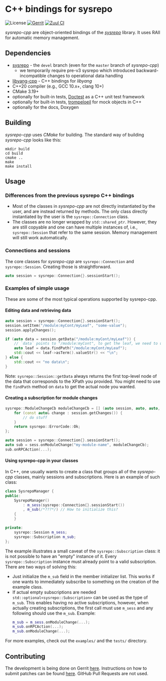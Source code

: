 # C++ bindings for sysrepo

![License](https://img.shields.io/github/license/sysrepo/sysrepo-cpp)
[![Gerrit](https://img.shields.io/badge/patches-via%20Gerrit-blue)](https://gerrit.cesnet.cz/q/project:CzechLight/sysrepo-cpp)
[![Zuul CI](https://img.shields.io/badge/zuul-checked-blue)](https://zuul.gerrit.cesnet.cz/t/public/buildsets?project=CzechLight/sysrepo-cpp)

*sysrepo-cpp* are object-oriented bindings of the [*sysrepo*](https://github.com/sysrepo/sysrepo) library.
It uses RAII for automatic memory management.

## Dependencies
- [sysrepo](https://github.com/sysrepo/sysrepo) - the `devel` branch (even for the `master` branch of *sysrepo-cpp*)
  - we temporarily require pre-v3 sysrepo which introduced backward-incompatible changes to operational data handling
- [libyang-cpp](https://github.com/CESNET/libyang-cpp) - C++ bindings for *libyang*
- C++20 compiler (e.g., GCC 10.x+, clang 10+)
- CMake 3.19+
- optionally for built-in tests, [Doctest](https://github.com/onqtam/doctest/) as a C++ unit test framework
- optionally for built-in tests, [trompeloeil](https://github.com/rollbear/trompeloeil) for mock objects in C++
- optionally for the docs, Doxygen

## Building
*sysrepo-cpp* uses *CMake* for building. The standard way of building *sysrepo-cpp* looks like this:
```
mkdir build
cd build
cmake ..
make
make install
```
## Usage
### Differences from the previous sysrepo C++ bindings
- Most of the classes in *sysrepo-cpp* are not directly instantiated by the user, and are instead returned by methods.
  The only class directly instantiated by the user is the `sysrepo::Connection` class.
- The classes are no longer wrapped by `std::shared_ptr`. However, they are still copyable and one can have multiple
  instances of, i.e., `sysrepo::Session` that refer to the same session. Memory management will still work
  automatically.

### Connections and sessions
The core classes for *sysrepo-cpp* are `sysrepo::Connection` and `sysrepo::Session`. Creating those is straightforward.
```cpp
auto session = sysrepo::Connection{}.sessionStart();
```
### Examples of simple usage
These are some of the most typical operations supported by sysrepo-cpp.

#### Editing data and retrieving data
```cpp
auto session = sysrepo::Connection{}.sessionStart();
session.setItem("/module:myCont/myLeaf", "some-value");
session.applyChanges();

if (auto data = session.getData("/module:myCont/myLeaf")) {
    // `data` points to "/module:myCont", to get the leaf, we need to use findPath
    auto leaf = data.findPath("/module:myCont/myLeaf");
    std::cout << leaf->asTerm().valueStr() << "\n";
} else {
    std::cout << "no data\n";
}
```
Note: `sysrepo::Session::getData` always returns the first top-level node of the data that corresponds to the XPath you
provided. You might need to use the `findPath` method on `data` to get the actual node you wanted.

#### Creating a subscription for module changes
```cpp
sysrepo::ModuleChangeCb moduleChangeCb = [] (auto session, auto, auto, auto, auto, auto) {
    for (const auto& change : session.getChanges()) {
        // do stuff
    }
    return sysrepo::ErrorCode::Ok;
};

auto session = sysrepo::Connection{}.sessionStart();
auto sub = sess.onModuleChange("my-module-name", moduleChangeCb);
sub.onRPCAction(...);
```

#### Using sysrepo-cpp in your classes
In C++, one usually wants to create a class that groups all of the *sysrepo-cpp* classes, mainly sessions
and subscriptions. Here is an example of such class:
```cpp
class SysrepoManager {
public:
    SysrepoManager()
        : m_sess(sysrepo::Connection{}.sessionStart())
        , m_sub(/*???*/) // How to initialize this?
    {
    }

private:
    sysrepo::Session m_sess;
    sysrepo::Subscription m_sub;
};
```
The example illustrates a small caveat of the `sysrepo::Subscription` class: it is not possible to have an "empty"
instance of it. Every `sysrepo::Subscription` instance must already point to a valid subscription. There are two ways of
solving this:
- Just initialize the `m_sub` field in the member initializer list. This works if one wants to immediately subscribe to
  something on the creation of the example class.
- If actual empty subscriptions are needed `std::optional<sysrepo::Subscription>` can be used as the type of `m_sub`.
  This enables having no active subscriptions, however, when actually creating subscriptions, the first call must use
  `m_sess` and any following should use the `m_sub`. Example:
  ```cpp
  m_sub = m_sess.onModuleChange(...);
  m_sub.onRPCAction(...);
  m_sub.onModuleChange(...);
  ```

For more examples, check out the `examples/` and the `tests/` directory.

## Contributing
The development is being done on Gerrit [here](https://gerrit.cesnet.cz/q/project:CzechLight/sysrepo-cpp). Instructions
on how to submit patches can be found
[here](https://gerrit.cesnet.cz/Documentation/intro-gerrit-walkthrough-github.html). GitHub Pull Requests are not used.
